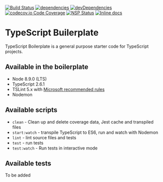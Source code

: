[![Build Status](https://travis-ci.org/danielnguyen/typescript-boilerplate.png?branch=master)](https://travis-ci.org/danielnguyen/typescript-boilerplate)
[![dependencies](https://david-dm.org/danielnguyen/typescript-boilerplate/status.svg)](https://david-dm.org/danielnguyen/typescript-boilerplate)
[![devDependencies](https://david-dm.org/danielnguyen/typescript-boilerplate/dev-status.svg)](https://david-dm.org/danielnguyen/typescript-boilerplate?type=dev)
[![codecov.io Code Coverage](https://img.shields.io/codecov/c/github/danielnguyen/typescript-boilerplate.svg?maxAge=2592000)](https://codecov.io/github/danielnguyen/typescript-boilerplate?branch=master)
[![NSP Status](https://nodesecurity.io/orgs/danielnguyen/projects/19050934-65f2-4600-be49-fab060c2275d/badge)](https://nodesecurity.io/orgs/danielnguyen/projects/19050934-65f2-4600-be49-fab060c2275d)
[![Inline docs](https://inch-ci.org/github/danielnguyen/typescript-boilerplate.svg?branch=master)](https://inch-ci.org/github/danielnguyen/typescript-boilerplate)


# TypeScript Builerplate

TypeScript Boilerplate is a general purpose starter code for TypeScript projects.

## Available in the boilerplate

- Node 8.9.0 (LTS)
- TypeScript 2.6.1
- TSLint 5.x with [Microsoft recommended rules](https://github.com/Microsoft/tslint-microsoft-contrib)
- Nodemon

## Available scripts

- `clean` - Clean up and delete coverage data, Jest cache and transpiled files
- `start:watch` - transpile TypeScript to ES6, run and watch with Nodemon
- `lint` - lint source files and tests
- `test` - run tests
- `test:watch` - Run tests in interactive mode

## Available tests

To be added

